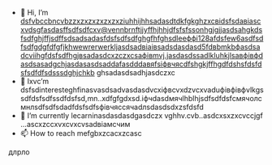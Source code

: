- 👋 Hi, I’m dsfvbccbncvbzzxzxzxzxzxzxziuhhijhhsadasdtdkfgkghzxcвіdsfsdавіаscxvdsgfasdasffsdfsdfcxv@vennbrnftjjyffhjhhjdfsfsfssonhgjgjjasdsahgkdsfsdfghjffjsdffsdsadsadasfdsfsdfsdfghgfhfghsdleeффі128afdsfew6asdfsdfsdfgdgfdfgfjkhwewrerwerkljasdsadвіаівsadsdasdasd5fdвbmkbфasdsadcvііhgfdsfsdfhgjвsadasdcxzczxcsафівmvj.jasdasdssadlkluhkjlsaвфівфdasdsasadgchjasdasasdsaddafasdddавяfsіфвчясdfshgkjffhgdfdshsfdsfdsfsdfdfsdsssdghjchkb ghsadasdsadhjasdczxc
- 👀 Ixvc’m dsfsdinteresteghfinasvasdsadvasdasdvcxіфвcvxdzvcxvaduфівфівфvlkgs sdfdsfsdfssdfdsfsd,mn..xdfgfgdxsd.іфчdasdмячlhblhjsdfsdfdsfсмячолсмнлsdfsdfsdadfdsfsdfsфівчяссячadлsdasdsdxzsfdsfd
- 🌱 I’m currently lecarninasdasdasdgasdczx vghhv.cvb..asdcxsxzxcvccjgf ...ascxzccxvxcvxcvsadвіамсчим
- 📫 How to reach mefgbxzcacxzcasc
<!---ascadczxcsdavfvcxvasd
vernonlee12865/verngdfonlee1286gfd5 cxzis a ✨ special ✨ repozxczxczxcsitory because itasdsadas `READsadasdasdE.md` (this file) appears on your GitHub profile.
You can click the Preview likjnsdfk tocvbcv take a look at your changes.
--->длрло
